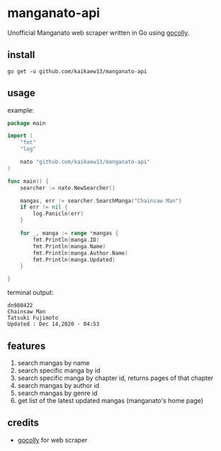 # manganato-api

Unofficial Manganato web scraper written in Go using [gocolly](https://github.com/gocolly/colly).

## install

```
go get -u github.com/kaikaew13/manganato-api
```

## usage

example:
```go
package main

import (
	"fmt"
	"log"

	nato "github.com/kaikaew13/manganato-api"
)

func main() {
	searcher := nato.NewSearcher()

	mangas, err := searcher.SearchManga("Chainsaw Man")
	if err != nil {
		log.Panicln(err)
	}

	for _, manga := range *mangas {
		fmt.Println(manga.ID)
		fmt.Println(manga.Name)
		fmt.Println(manga.Author.Name)
		fmt.Println(manga.Updated)
	}

}

```

terminal output:
```
dn980422
Chainsaw Man
Tatsuki Fujimoto
Updated : Dec 14,2020 - 04:53
```

## features

1. search mangas by name
2. search specific manga by id
3. search specific manga by chapter id, returns pages of that chapter
4. search mangas by author id
5. search mangas by genre id
6. get list of the latest updated mangas (manganato's home page)

## credits

- [gocolly](https://github.com/gocolly/colly) for web scraper

